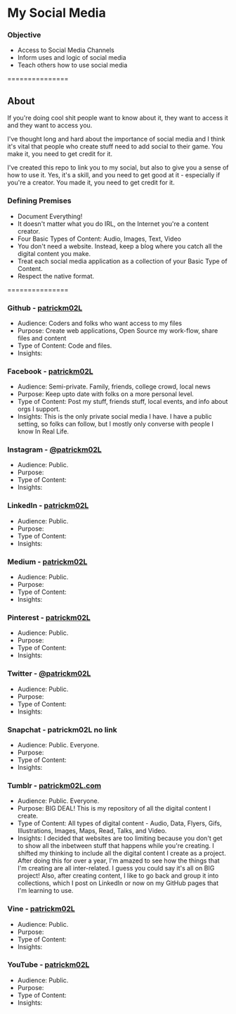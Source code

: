 My Social Media
===============

### Objective 

* Access to Social Media Channels
* Inform uses and logic of social media
* Teach others how to use social media

===============

## About
If you're doing cool shit people want to know about it, they want to access it and they want to access you. 

I've thought long and hard about the importance of social media and I think it's vital that people who create stuff need to add social to their game. You make it, you need to get credit for it. 

I've created this repo to link you to my social, but also to give you a sense of how to use it. Yes, it's a skill, and you need to get good at it - especially if you're a creator. You made it, you need to get credit for it.

### Defining Premises
* Document Everything!
* It doesn't matter what you do IRL, on the Internet you're a content creator. 
* Four Basic Types of Content: Audio, Images, Text, Video
* You don't need a website. Instead, keep a blog where you catch all the digital content you make. 
* Treat each social media application as a collection of your Basic Type of Content.
* Respect the native format.  

===============

### Github - [patrickm02L](https://github.com/patrickm02L)
* Audience: Coders and folks who want access to my files
* Purpose: Create web applications, Open Source my work-flow, share files and content 
* Type of Content: Code and files. 
* Insights: 

### Facebook - [patrickm02L](https://www.facebook.com/patrickm02L)
* Audience: Semi-private. Family, friends, college crowd, local news
* Purpose: Keep upto date with folks on a more personal level. 
* Type of Content: Post my stuff, friends stuff, local events, and info about orgs I support.
* Insights: This is the only private social media I have. I have a public setting, so folks can follow, but I mostly only converse with people I know In Real Life. 

### Instagram - [@patrickm02L](http://instagram.com/patrickm02l)
* Audience: Public. 
* Purpose: 
* Type of Content:
* Insights: 

### LinkedIn - [patrickm02L](https://www.linkedin.com/in/patrickm02l)
* Audience: Public. 
* Purpose: 
* Type of Content:
* Insights: 

### Medium - [patrickm02L](https://medium.com/@patrickm02L)
* Audience: Public. 
* Purpose: 
* Type of Content:
* Insights: 

### Pinterest - [patrickm02L](http://www.pinterest.com/patrickm02l/)
* Audience: Public. 
* Purpose: 
* Type of Content:
* Insights: 

### Twitter - [@patrickm02L](https://twitter.com/patrickm02L)
* Audience: Public. 
* Purpose: 
* Type of Content:
* Insights: 

### Snapchat - patrickm02L no link
* Audience: Public. Everyone.
* Purpose: 
* Type of Content:
* Insights: 

### Tumblr - [patrickm02L.com](http://patrickm02l.com/)
* Audience: Public. Everyone.
* Purpose: BIG DEAL! This is my repository of all the digital content I create. 
* Type of Content: All types of digital content - Audio, Data, Flyers, Gifs, Illustrations, Images, Maps, Read, Talks, and Video.
* Insights: I decided that websites are too limiting because you don't get to show all the inbetween stuff that happens while you're creating. I shifted my thinking to include all the digital content I create as a project. After doing this for over a year, I'm amazed to see how the things that I'm creating are all inter-related. I guess you could say it's all on BIG project! Also, after creating content, I like to go back and group it into collections, which I post on LinkedIn or now on my GitHub pages that I'm learning to use. 

### Vine - [patrickm02L](https://vine.co/patrickm02L)
* Audience: Public. 
* Purpose: 
* Type of Content:
* Insights: 

### YouTube - [patrickm02L](https://www.youtube.com/user/patrickm02L)
* Audience: Public. 
* Purpose: 
* Type of Content:
* Insights: 



